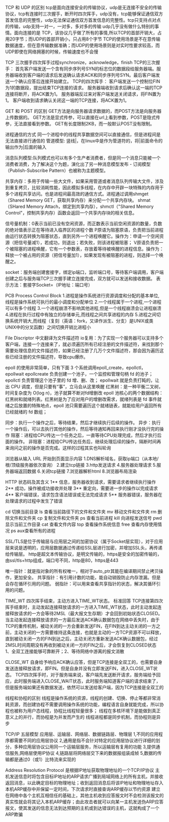 TCP 和 UDP 的区别
tcp是面向连接安全的传输协议，udp是无连接不安全的传输协议，tcp有连接时三次握手，断开时四次挥手，udp没有，tcp能够保证通信双方首发信息的完整性，udp无法保证通信双方首发信息的完整性。tcp只支持点对点的传输，udp支持一对一，一对多，多对多的传输
udp几乎没有做什么特别的事情。面向连接的是 TCP，该协议几乎做了所有的事情,所以TCP的首部开销大，占用20字节；而UDP的首部开销小，只占用8个字节 
TCP的使用场景是不在意传输数据速度，但在意传输数据准确；而UDP的使用场景则是对实时性要求较高，而UDP即使在网络拥塞的时候，传输速度也不会慢

TCP 三次握手四次挥手过程synchronize，acknowledge，finish
TCP的三次握手： 首先客户端发送一个含有同步序列号SYN的标志位的数据段给服务器端。服务器端收到客户端的请求后发送确认请求ACK和同步序列号SYN。最后客户端发送一个确认应答后连接开始建立。 TCP的四次挥手： 客户端发送一个控制位FIN为1的数据段，提出结束TCP连接的请求。 服务器端收到请求后确认这一端的TCP连接将断开，将ACK置为1。 服务器端反过来对客户端发送关闭请求，将FIN置为1。 客户端收到请求确认关闭这一端的TCP连接，将ACK置为1。

GET 和 POST 的区别
GET方法是向服务器请求数据的，而POST方法是向服务器上传数据的。 GET方法是显式传参，可以直接在url上看到参数，POST是隐式传参，无法直接看到参数。 GET有长度限制2KB，而一般默认POST没有限制。

进程通信的方式
同一个进程中的线程共享数据空间可以直接通信，但是进程间是无法直接进行通信的
管道模型:
竖线|，在linux中是作为管道符的，将|前面命令的输出作为|后面的输入

消息队列模型:队列模式也可以有多个生产者消费者，但是同一个消息只能被一个消费者消费，为了解决这个为题，演化出了另一种消息模型发布 - 订阅模型（Publish-Subscribe Pattern）也被称为主题模型。

共享内存：多用于传输一些大文件，如果采用管道或者消息队列传输大文件，涉及到重复拷贝，比较消耗性能，因此模拟多线程，在内存中开辟一块特殊的内存用于多个进程共享访问。也是进程间最高效的通信方式。进程通过调用shmget（Shared Memory GET，获取共享内存）来分配一个共享内存块。 shmat（SHared Memory Attach，绑定到共享内存），shmctl（"Shared Memory Control"，控制共享内存）函数会返回一个共享内存块的相关信息。

信号量机制：0表示当前已没有空闲资源，而正数表示当前空闲资源的数量，负数的绝对值表示正在等待进入临界区的进程个数
P原语为阻塞原语，负责把当前进程由运行状态转换为阻塞状态，直到另外一个进程唤醒它。操作为：申请一个空闲资源（把信号量减1），若成功，则退出；若失败，则该进程被阻塞；
V原语负责把一个被阻塞的进程唤醒，它有一个参数表，存放着等待被唤醒的进程信息。操作为：释放一个被占用的资源（把信号量加1），如果发现有被阻塞的进程，则选择一个唤醒之。

socket：服务端创建套接字，绑定ip端口，监听端口号，等待客户端调用，客户端创建之后与服务端TCP三次握手建立连接完成，双方就可以发送和接收数据。
表示方法：套接字Socket=（IP地址：端口号）

PCB Process Control Block
1.进程是操作系统进行资源调度和分配的基本单位,线程是操作系统可执行的最小调度和分配单位 2.一个线程属于一个进程,一个进程可以有多个线程 3.一个进程崩溃不影响其他进程,但是一个线程崩溃会让进程崩溃 4.进程在执行过程中有独立的存储单元,而线程之间共享进程的内存 
5.进程之间切换系统开销大,而线程（复刻（英语：fork，又译作派生、分支）是UNIX或类UNIX中的分叉函数）之间切换开销比进程小

File Discriptor 中文翻译为文件描述符
io复用：为了实现一个服务器可以支持多个客户端，连接一个连接来了，就必须遍历所有已经注册的文件描述符，来找到那个需要处理信息的文件描述符，如果已经注册了几万个文件描述符，那会因为遍历这些已经注册的文件描述符，导致cpu爆炸。

epoll 的使用非常简单，只有下面 3 个系统调用epoll_create，epollctl，epollwait
epollcreate 负责创建一个池子，一个监控和管理句柄 fd 的池子；
epollctl 负责管理这个池子里的 fd 增、删、改；
epollwait 就是负责打盹的，让出 CPU 调度，但是只要有“事”，立马会从这里唤醒
红黑树：是一种平衡二叉树，时间复杂度为 O(log n)，池子就算不断对fd增删改
epoll 池核心的两个数据结构：红黑树和就绪列表。红黑树是为了应对用户的增删改需求，就绪列表是 fd 事件就绪之后放置的特殊地点，epoll 池只需要遍历这个就绪链表，就能给用户返回所有已经就绪的 fd 数组；

同步：执行一个操作之后，等待结果，然后才继续执行后续的操作。
异步：执行一个操作后，可以去执行其他的操作，然后等待通知再回来执行刚才没执行完的操作
阻塞：进程给CPU传达一个任务之后，一直等待CPU处理完成，然后才执行后面的操作。
非阻塞：进程给CPU传达任务后，继续处理后续的操作，隔断时间再来询问之前的操作是否完成。这样的过程其实也叫轮询

浏览器从输入 URL 开始到页面显示内容
1.DNS解析域名，获取ip端口（从本地/根/顶级服务器依次查询） 2.建立tcp链接 3.http发送请求 4.服务器处理请求 5.服务器端返回数据 6.关闭tcp链接 7.浏览器解析html 8.浏览器布局渲染

HTTP 状态码及其含义
1**	信息，服务器收到请求，需要请求者继续执行操作
2**	成功，操作被成功接收并处理
3**	重定向，需要进一步的操作以完成请求
4**	客户端错误，请求包含语法错误或无法完成请求
5**	服务器错误，服务器在处理请求的过程中发生了错误

cd 切换当前目录 ls 查看当前路径下的文件和文件夹 mv 移动文件和文件夹 rm 删除文件和文件夹 cp 复制文件和文件夹 
ps 查看当前进程 kill 向进程发送信号 pwd 显示当前工作目录 cat 查看文件内容 top 查看操作系统信息 free 查看内存使用情况
ps aux查看所有的进程

SSL/TLS是位于传输层与应用层之间的加密协议（属于Socket层实现），对于应用层来说是透明的，应用层数据通过传递给SSL层进行加密，并增加SSL头，再传递给传输层。
http是超文本传输协议，是明文传输的，https是安全的加密传输的，由ssl/tls+http组成，端口号不同，http是80，https是443

唯一指针：就是指对象的所有权唯一，相对于auto_ptr其能在编译期间禁止拷贝操作，更加安全。 共享指针：有引用计数的功能，能自动销毁防止内存泄漏。但是会存在循环引用的问题。 弱指针：可以用来查看共享指针的状态，解决其循环引用的问题。

TIME_WT
四次挥手结束，主动方进入TIME_WT状态。 标准回答 TCP连接第四次挥手结束时，主动发起连接释放请求的一方进入TIME_WT状态，此时主动发起连接释放请求的一方会等待2MSL（最大报文生存期）才会回到初始状态CLOSED。
当主动发起连接释放请求的一方最后发送ACK确认数据包在网络中丢失时，由于TCP的重传机制，被动关闭的一方会重新发送FIN，在FIN到达主动关闭的一方之前，主动关闭的一方需要维持这条连接，也就是主动的一方TCP资源不可以释放，直到被动关闭一方的FIN到达之后，主动关闭方重新发送ACK确认数据包，经过2MSL时间周期没有再收到被动关闭一方的FIN之后，才会恢复到CLOSED状态
1、全双工连接能够可靠断开；2、等待网络中游离的报文消散

CLOSE_WT
自身给予响应ACK确认应答，但是TCP连接是全双工的，也需要自身发送连接释放请求，即FIN。但是自身并没有立即发送FIN，进入CLOSE_WT状态。
TCP四次挥手时，对于服务端来说，客户端先发送断开请求，服务端给予回应，此时服务端进入CLOSE_WAIT状态，此时服务端知道客户端的请求结束了，但是服务端如果还有数据发送，依然可以发送给客户端，因为TCP连接是全双工的

线程和协程的区别
线程是操作系统的资源，线程的创建、切换、停止等都非常消耗资源，而创建协程不需要调用操作系统的功能，编程语言自身就能完成，所以协程也被称为用户态线程，协程比线程轻量很多；
线程在多核环境下是能做到真正意义上的并行，而协程是为并发而产生的
线程进程都是同步机制，而协程则是异步

TCP/IP 五层模型
应用层、运输层、网络层、数据链路层、物理层
1,不同的应用程序都需要不同的应用层协议
2,通用是指不会针对特定的应用层协议进行详细的划分，多种应用层协议公用同一个运输层服务，所以运输层有复用的功能
3,提供通信服务,网络层使用IP协议
4,链路层将网络层交下来的数据报组装成帧
5,数据的传输都是通过0（或1）比特流来实现的

Address Resolution Protocol 是根据IP地址获取物理地址的一个TCP/IP协议
主机发送信息时将包含目标IP地址的ARP请求广播到局域网络上的所有主机，并接收返回消息，以此确定目标的物理地址；收到返回消息后将该IP地址和物理地址存入本机ARP缓存中并保留一定时间，下次请求时直接查询ARP缓存以节约资源
建立在网络中各个主机互相信任的基础上，其他主机收到应答报文时不会检测该报文的真实性就会将其记入本机ARP缓存；由此攻击者就可以向某一主机发送伪ARP应答报文，使其发送的信息无法到达预期的主机或到达错误的主机，这就构成了一个ARP欺骗



